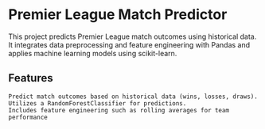 # Premier League Match Predictor

This project predicts Premier League match outcomes using historical data. It integrates data preprocessing and feature engineering with Pandas and applies machine learning models using scikit-learn.

## Features
    Predict match outcomes based on historical data (wins, losses, draws).
    Utilizes a RandomForestClassifier for predictions.
    Includes feature engineering such as rolling averages for team performance
